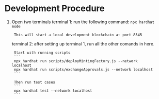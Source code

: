 # Development Procedure

1. Open two terminals
    terminal 1:
        run the following command:
        ```
        npx hardhat node
        ```

        This will start a local development blockchain at port 8545

    terminal 2:
        after setting up terminal 1, run all the other comands in here.
        
        Start with running scripts
        ```
        npx hardhat run scripts/deployMintingFactory.js --network localhost
        npx hardhat run scripts/exchangeApprovals.js --network localhost
        ```

        Then run test cases
        ```
        npx hardhat test --network localhost
        ```
